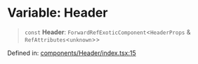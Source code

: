# Variable: Header

> `const` **Header**: `ForwardRefExoticComponent`\<`HeaderProps` & `RefAttributes`\<`unknown`\>\>

Defined in: [components/Header/index.tsx:15](https://github.com/onyx-og/prismal-react/blob/58f2a21f9ad6834702d56e0dc3c10bd54a012008/src/components/Header/index.tsx#L15)
